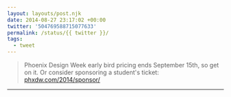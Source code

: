 ```yaml
---
layout: layouts/post.njk
date: 2014-08-27 23:17:02 +00:00
twitter: '504769588715077633'
permalink: /status/{{ twitter }}/
tags: 
  - tweet
---
```


> Phoenix Design Week early bird pricing ends September 15th, so get on it. Or consider sponsoring a student's ticket: [phxdw.com/2014/sponsor/](http://www.phxdw.com/2014/sponsor/)

---

